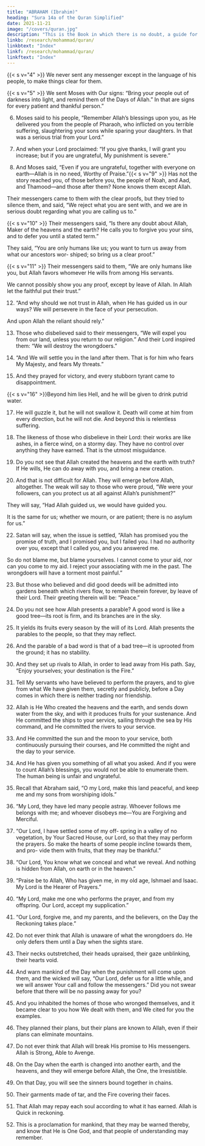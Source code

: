 ```yaml
---
title: "ABRAHAM (Ibrahim)"
heading: "Sura 14a of the Quran Simplified"
date: 2021-11-21
image: "/covers/quran.jpg"
description: "This is the Book in which there is no doubt, a guide for the righteous."
linkb: /research/mohammad/quran/
linkbtext: "Index"
linkf: /research/mohammad/quran/
linkftext: "Index"
---
```




<!-- 1. Alif, Lam, Ra. A Scripture that We revealed
to you, that you may bring humanity from
darkness to light—with the permission of
their Lord—to the path of the Almighty, the
Praiseworthy.{{< s v="2" >}}  Allah—to whom belongs what is in the
heavens and the earth. And woe to the disbe-
lievers from a severe torment.{{< s v="3" >}}  Those who prefer the present life to the
Hereafter, and repel from the path of Allah,
and seek to make it crooked—these are far
astray. -->
{{< s v="4" >}}  We never sent any messenger except in the language of his people, to make things clear
for them. <!-- Allah leads astray whom He wills, and guides whom He wills. He is the Mighty,
the Wise. -->

{{< s v="5" >}}  We sent Moses with Our signs: “Bring your people out of darkness into light, and remind
them of the Days of Allah.” In that are signs for every patient and thankful person.”


6. Moses said to his people, “Remember Allah’s blessings upon you, as He delivered you from the people of Pharaoh, who inflicted on you terrible suffering, slaughtering your sons while sparing your daughters. In that was a serious trial from your Lord.”

7. And when your Lord proclaimed: “If you give thanks, I will grant you increase; but if
you are ungrateful, My punishment is severe.”

8. And Moses said, “Even if you are ungrateful, together with everyone on earth—Allah is in no need, Worthy of Praise.”{{< s v="9" >}}  Has not the story reached you, of those before you, the people of Noah, and Aad, and
Thamood—and those after them? None knows them except Allah. 

Their messengers came to them with the clear proofs, but they
tried to silence them, and said, “We reject what you are sent with, and we are in serious
doubt regarding what you are calling us to.”

{{< s v="10" >}}  Their messengers said, “Is there any doubt about Allah, Maker of the heavens and the earth? He calls you to forgive you your sins, and to defer you until a stated term.” 

They said, “You are only humans like us; you want to turn us away from what our ancestors wor-
shiped; so bring us a clear proof.”

{{< s v="11" >}}  Their messengers said to them, “We are only humans like you, but Allah favors whomever He wills from among His servants.

We cannot possibly show you any proof, except by leave of Allah. In Allah let the faithful put their trust.”

12. “And why should we not trust in Allah, when He has guided us in our ways? We will
persevere in the face of your persecution.

And upon Allah the reliant should rely.”

13. Those who disbelieved said to their messengers, “We will expel you from our land,
unless you return to our religion.” And their Lord inspired them: “We will destroy the
wrongdoers.”

14. “And We will settle you in the land after
them. That is for him who fears My Majesty, and fears My threats.”

15. And they prayed for victory, and every stubborn tyrant came to disappointment.

{{< s v="16" >}}Beyond him lies Hell, and he will be given
to drink putrid water.

17. He will guzzle it, but he will not swallow it. Death will come at him from every direction,
but he will not die. And beyond this is relentless suffering.

18. The likeness of those who disbelieve in their Lord: their works are like ashes, in a
fierce wind, on a stormy day. They have no control over anything they have earned. That
is the utmost misguidance.

19. Do you not see that Allah created the heavens and the earth with truth? If He wills, He can do away with you, and bring a new creation.

20. And that is not difficult for Allah. They will emerge before Allah, altogether.
The weak will say to those who were proud, “We were your followers, can you protect us
at all against Allah’s punishment?” 

They will say, “Had Allah guided us, we would have guided you. 

It is the same for us; whether we mourn, or are patient; there is no asylum for us.”

22. Satan will say, when the issue is settled, “Allah has promised you the promise of
truth, and I promised you, but I failed you. I
had no authority over you, except that I called
you, and you answered me. 

So do not blame me, but blame yourselves. I cannot come to
your aid, nor can you come to my aid. I reject
your associating with me in the past. The wrongdoers will have a torment most painful.”

23. But those who believed and did good deeds
will be admitted into gardens beneath which
rivers flow, to remain therein forever, by
leave of their Lord. Their greeting therein will
be: “Peace.”

24. Do you not see how Allah presents a parable? A good word is like a good tree—its root
is firm, and its branches are in the sky.

25. It yields its fruits every season by the will of its Lord. Allah presents the parables to the
people, so that they may reflect.

26. And the parable of a bad word is that of a bad tree—it is uprooted from the ground; it has no stability.


<!-- 27. Allah gives firmness to those who believe,
with the firm word, in this life, and in the
Hereafter. And Allah leads the wicked astray.
Allah does whatever He wills.

28. Have you not seen those who exchanged
the blessing of Allah with blasphemy, and
landed their people into the house of perdition?

29. Hell—they will roast in it. What a miserable settlement. -->

30. And they set up rivals to Allah, in order to lead away from His path. Say, “Enjoy yourselves; your destination is the Fire.”

31. Tell My servants who have believed to perform the prayers, and to give from what We have given them, secretly and publicly, before a Day comes in which there is neither trading nor friendship.

32. Allah is He Who created the heavens and the earth, and sends down water from the sky, and with it produces fruits for your sustenance. And He committed the ships to your service, sailing through the sea by His command, and He committed the rivers to your service.

33. And He committed the sun and the moon to your service, both continuously pursuing their courses, and He committed the night and the day to your service.

34. And He has given you something of all what you asked. And if you were to count Allah’s blessings, you would not be able to enumerate them. The human being is unfair and ungrateful.

35. Recall that Abraham said, “O my Lord, make this land peaceful, and keep me and my sons from worshiping idols.”

36. “My Lord, they have led many people astray. Whoever follows me belongs with me;
and whoever disobeys me—You are Forgiving and Merciful.

37. “Our Lord, I have settled some of my off-
spring in a valley of no vegetation, by Your
Sacred House, our Lord, so that they may
perform the prayers. So make the hearts of some people incline towards them, and pro-
vide them with fruits, that they may be thankful.”

38. “Our Lord, You know what we conceal and what we reveal. And nothing is hidden from
Allah, on earth or in the heaven.”

39. “Praise be to Allah, Who has given me, in my old age, Ishmael and Isaac. My Lord is the Hearer of Prayers.”

40. “My Lord, make me one who performs the prayer, and from my offspring. Our Lord, accept my supplication.”

41. “Our Lord, forgive me, and my parents,
and the believers, on the Day the Reckoning
takes place.”
42. Do not ever think that Allah is unaware of
what the wrongdoers do. He only defers them
until a Day when the sights stare.

43. Their necks outstretched, their heads upraised, their gaze unblinking, their hearts void.

44. And warn mankind of the Day when the punishment will come upon them, and the wicked will say, “Our Lord, defer us for a little while, and we will answer Your call and follow the messengers.” Did you not swear before that there will be no passing away for you?

45. And you inhabited the homes of those who wronged themselves, and it became clear to
you how We dealt with them, and We cited for you the examples.

46. They planned their plans, but their plans are known to Allah, even if their plans can
eliminate mountains.

47. Do not ever think that Allah will break His promise to His messengers. Allah is Strong, Able to Avenge.

48. On the Day when the earth is changed into another earth, and the heavens, and they will emerge before Allah, the One, the Irresistible.

49. On that Day, you will see the sinners bound together in chains.

50. Their garments made of tar, and the Fire covering their faces.

51. That Allah may repay each soul according to what it has earned. Allah is Quick in reckoning.

52. This is a proclamation for mankind, that they may be warned thereby, and know that
He is One God, and that people of understanding may remember.


